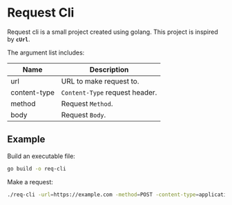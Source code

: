 # Request Cli

Request cli is a small project created using golang. This project is inspired by **`cUrl`**.

The argument list includes:

| Name         | Description                    |
| ------------ | ------------------------------ |
| url          | URL to make request to.        |
| content-type | `Content-Type` request header. |
| method       | Request `Method`.              |
| body         | Request `Body`.                |

## Example

Build an executable file:

```sh
go build -o req-cli
```

Make a request:

```sh
./req-cli -url=https://example.com -method=POST -content-type=application/json -body='{"name":"john doe"}'
```
